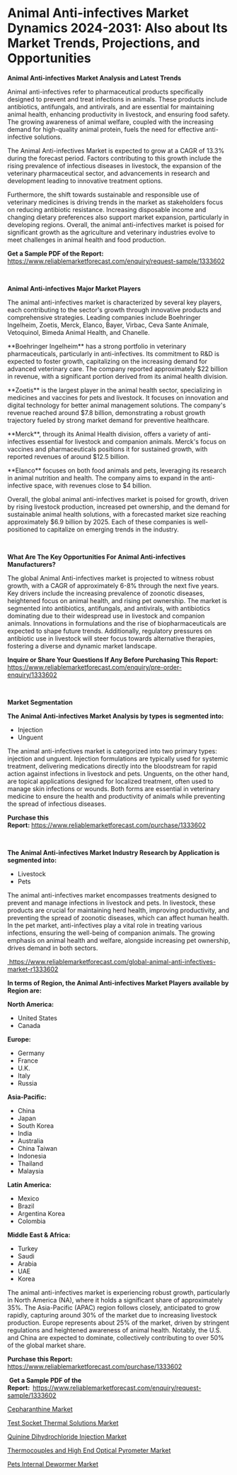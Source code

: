 <p><h1>Animal Anti-infectives Market Dynamics 2024-2031: Also about Its Market Trends, Projections, and Opportunities</h1></p><p><strong>Animal Anti-infectives Market Analysis and Latest Trends</strong></p>
<p><p>Animal anti-infectives refer to pharmaceutical products specifically designed to prevent and treat infections in animals. These products include antibiotics, antifungals, and antivirals, and are essential for maintaining animal health, enhancing productivity in livestock, and ensuring food safety. The growing awareness of animal welfare, coupled with the increasing demand for high-quality animal protein, fuels the need for effective anti-infective solutions.</p><p>The Animal Anti-infectives Market is expected to grow at a CAGR of 13.3% during the forecast period. Factors contributing to this growth include the rising prevalence of infectious diseases in livestock, the expansion of the veterinary pharmaceutical sector, and advancements in research and development leading to innovative treatment options. </p><p>Furthermore, the shift towards sustainable and responsible use of veterinary medicines is driving trends in the market as stakeholders focus on reducing antibiotic resistance. Increasing disposable income and changing dietary preferences also support market expansion, particularly in developing regions. Overall, the animal anti-infectives market is poised for significant growth as the agriculture and veterinary industries evolve to meet challenges in animal health and food production.</p></p>
<p><strong>Get a Sample PDF of the Report:&nbsp;</strong> <a href="https://www.reliablemarketforecast.com/enquiry/request-sample/1333602?utm_campaign=1144&utm_medium=2&utm_source=Github&utm_content=ia&utm_term=01102024&utm_id=animal-anti-infectives">https://www.reliablemarketforecast.com/enquiry/request-sample/1333602</a></p>
<p>&nbsp;</p>
<p><strong>Animal Anti-infectives Major Market Players</strong></p>
<p><p>The animal anti-infectives market is characterized by several key players, each contributing to the sector's growth through innovative products and comprehensive strategies. Leading companies include Boehringer Ingelheim, Zoetis, Merck, Elanco, Bayer, Virbac, Ceva Sante Animale, Vetoquinol, Bimeda Animal Health, and Chanelle.</p><p>**Boehringer Ingelheim** has a strong portfolio in veterinary pharmaceuticals, particularly in anti-infectives. Its commitment to R&D is expected to foster growth, capitalizing on the increasing demand for advanced veterinary care. The company reported approximately $22 billion in revenue, with a significant portion derived from its animal health division.</p><p>**Zoetis** is the largest player in the animal health sector, specializing in medicines and vaccines for pets and livestock. It focuses on innovation and digital technology for better animal management solutions. The company's revenue reached around $7.8 billion, demonstrating a robust growth trajectory fueled by strong market demand for preventive healthcare.</p><p>**Merck**, through its Animal Health division, offers a variety of anti-infectives essential for livestock and companion animals. Merck's focus on vaccines and pharmaceuticals positions it for sustained growth, with reported revenues of around $12.5 billion.</p><p>**Elanco** focuses on both food animals and pets, leveraging its research in animal nutrition and health. The company aims to expand in the anti-infective space, with revenues close to $4 billion.</p><p>Overall, the global animal anti-infectives market is poised for growth, driven by rising livestock production, increased pet ownership, and the demand for sustainable animal health solutions, with a forecasted market size reaching approximately $6.9 billion by 2025. Each of these companies is well-positioned to capitalize on emerging trends in the industry.</p></p>
<p>&nbsp;</p>
<p><strong>What Are The Key Opportunities For Animal Anti-infectives Manufacturers?</strong></p>
<p><p>The global Animal Anti-infectives market is projected to witness robust growth, with a CAGR of approximately 6-8% through the next five years. Key drivers include the increasing prevalence of zoonotic diseases, heightened focus on animal health, and rising pet ownership. The market is segmented into antibiotics, antifungals, and antivirals, with antibiotics dominating due to their widespread use in livestock and companion animals. Innovations in formulations and the rise of biopharmaceuticals are expected to shape future trends. Additionally, regulatory pressures on antibiotic use in livestock will steer focus towards alternative therapies, fostering a diverse and dynamic market landscape.</p></p>
<p><strong>Inquire or Share Your Questions If Any Before Purchasing This Report:</strong> <a href="https://www.reliablemarketforecast.com/enquiry/pre-order-enquiry/1333602?utm_campaign=1144&utm_medium=2&utm_source=Github&utm_content=ia&utm_term=01102024&utm_id=animal-anti-infectives">https://www.reliablemarketforecast.com/enquiry/pre-order-enquiry/1333602</a></p>
<p>&nbsp;</p>
<p><strong>Market Segmentation</strong></p>
<p><strong>The Animal Anti-infectives Market Analysis by types is segmented into:</strong></p>
<p><ul><li>Injection</li><li>Unguent</li></ul></p>
<p><p>The animal anti-infectives market is categorized into two primary types: injection and unguent. Injection formulations are typically used for systemic treatment, delivering medications directly into the bloodstream for rapid action against infections in livestock and pets. Unguents, on the other hand, are topical applications designed for localized treatment, often used to manage skin infections or wounds. Both forms are essential in veterinary medicine to ensure the health and productivity of animals while preventing the spread of infectious diseases.</p></p>
<p><strong>Purchase this Report:&nbsp;</strong><a href="https://www.reliablemarketforecast.com/purchase/1333602?utm_campaign=1144&utm_medium=2&utm_source=Github&utm_content=ia&utm_term=01102024&utm_id=animal-anti-infectives">https://www.reliablemarketforecast.com/purchase/1333602</a></p>
<p>&nbsp;</p>
<p><strong>The Animal Anti-infectives Market Industry Research by Application is segmented into:</strong></p>
<p><ul><li>Livestock</li><li>Pets</li></ul></p>
<p><p>The animal anti-infectives market encompasses treatments designed to prevent and manage infections in livestock and pets. In livestock, these products are crucial for maintaining herd health, improving productivity, and preventing the spread of zoonotic diseases, which can affect human health. In the pet market, anti-infectives play a vital role in treating various infections, ensuring the well-being of companion animals. The growing emphasis on animal health and welfare, alongside increasing pet ownership, drives demand in both sectors.</p></p>
<p><a href="https://www.reliablemarketforecast.com/global-animal-anti-infectives-market-r1333602?utm_campaign=1144&utm_medium=2&utm_source=Github&utm_content=ia&utm_term=01102024&utm_id=animal-anti-infectives">&nbsp;https://www.reliablemarketforecast.com/global-animal-anti-infectives-market-r1333602</a></p>
<p><strong>In terms of Region, the Animal Anti-infectives Market Players available by Region are:</strong></p>
<p>
    <p> <strong> North America: </strong>
        <ul>
            <li>United States</li>
            <li>Canada</li>
        </ul>
        </p> 
    <p> <strong> Europe: </strong>
        <ul>
            <li>Germany</li>
            <li>France</li>
            <li>U.K.</li>
            <li>Italy</li>
            <li>Russia</li>
        </ul>
        </p> 
    <p> <strong> Asia-Pacific: </strong>
        <ul>
            <li>China</li>
            <li>Japan</li>
            <li>South Korea</li>
            <li>India</li>
            <li>Australia</li>
            <li>China Taiwan</li>
            <li>Indonesia</li>
            <li>Thailand</li>
            <li>Malaysia</li>
        </ul>
        </p> 
    <p> <strong> Latin America: </strong>
        <ul>
            <li>Mexico</li>
            <li>Brazil</li>
            <li>Argentina Korea</li>
            <li>Colombia</li>
        </ul>
        </p> 
    <p> <strong> Middle East & Africa: </strong>
        <ul>
            <li>Turkey</li>
            <li>Saudi</li>
            <li>Arabia</li>
            <li>UAE</li>
            <li>Korea</li>
        </ul>
    </p>
    </p>
<p><p>The animal anti-infectives market is experiencing robust growth, particularly in North America (NA), where it holds a significant share of approximately 35%. The Asia-Pacific (APAC) region follows closely, anticipated to grow rapidly, capturing around 30% of the market due to increasing livestock production. Europe represents about 25% of the market, driven by stringent regulations and heightened awareness of animal health. Notably, the U.S. and China are expected to dominate, collectively contributing to over 50% of the global market share.</p></p>
<p><strong>Purchase this Report: </strong><a href="https://www.reliablemarketforecast.com/purchase/1333602?utm_campaign=1144&utm_medium=2&utm_source=Github&utm_content=ia&utm_term=01102024&utm_id=animal-anti-infectives">https://www.reliablemarketforecast.com/purchase/1333602</a></p>
<p>&nbsp;<strong>Get a Sample PDF of the Report:&nbsp;&nbsp;</strong><a href="https://www.reliablemarketforecast.com/enquiry/request-sample/1333602?utm_campaign=1144&utm_medium=2&utm_source=Github&utm_content=ia&utm_term=01102024&utm_id=animal-anti-infectives">https://www.reliablemarketforecast.com/enquiry/request-sample/1333602</a></p>
<p><strong></strong></p>
<p><p><a href="https://www.linkedin.com/pulse/cepharanthine-market-forecast-global-trends-analysis-from-nknbf?utm_campaign=1144&utm_medium=2&utm_source=Github&utm_content=ia&utm_term=01102024&utm_id=animal-anti-infectives">Cepharanthine Market</a></p><p><a href="https://issuu.com/reportprime-2/docs/test-socket-thermal-solutions-marke_512cf29f2af79a?utm_campaign=1144&utm_medium=2&utm_source=Github&utm_content=ia&utm_term=01102024&utm_id=animal-anti-infectives">Test Socket Thermal Solutions Market</a></p><p><a href="https://www.linkedin.com/pulse/global-quinine-dihydrochloride-injection-market-trends-innovations-ozvof?utm_campaign=1144&utm_medium=2&utm_source=Github&utm_content=ia&utm_term=01102024&utm_id=animal-anti-infectives">Quinine Dihydrochloride Injection Market</a></p><p><a href="https://issuu.com/reportprime-2/docs/thermocouples-and-high-end-optical-_d14cb9ef1b4eb4?utm_campaign=1144&utm_medium=2&utm_source=Github&utm_content=ia&utm_term=01102024&utm_id=animal-anti-infectives">Thermocouples and High End Optical Pyrometer Market</a></p><p><a href="https://github.com/guneycigdem35/Market-Research-Report-List-5/blob/main/pets-internal-dewormer-market.md?utm_campaign=1144&utm_medium=2&utm_source=Github&utm_content=ia&utm_term=01102024&utm_id=animal-anti-infectives">Pets Internal Dewormer Market</a></p></p>